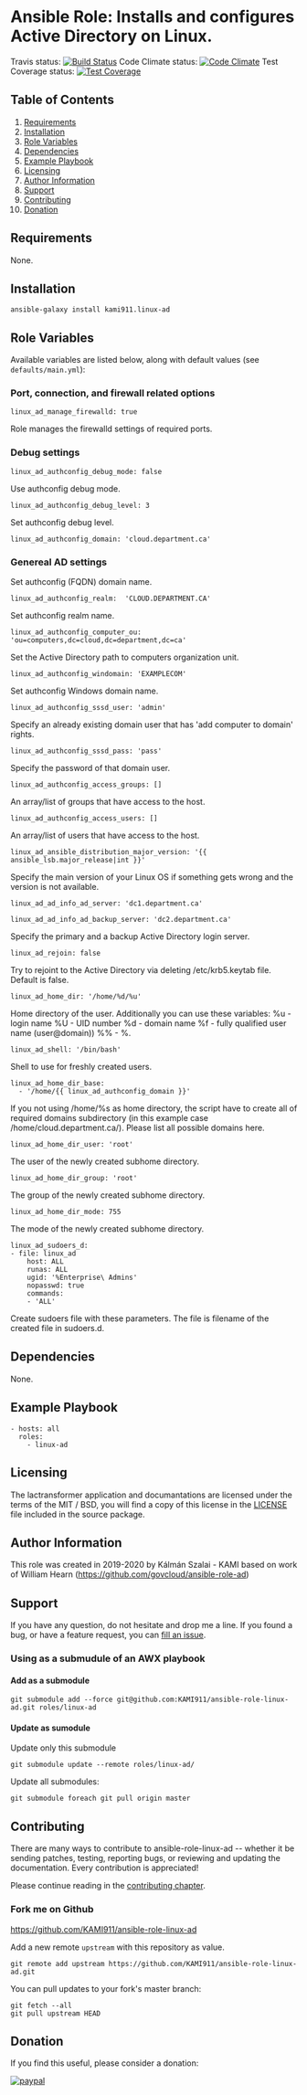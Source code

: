 # Ansible Role: Installs and configures Active Directory on Linux.

Travis status:   [![Build Status](https://travis-ci.org/KAMI911/ansible-role-linux-ad.svg?branch=master)](https://travis-ci.org/KAMI911/ansible-role-linux-ad)
Code Climate status: [![Code Climate](https://codeclimate.com/github/KAMI911/ansible-role-linux-ad/badges/gpa.svg)](https://codeclimate.com/github/KAMI911/ansible-role-linux-ad)
Test Coverage status: [![Test Coverage](https://codeclimate.com/github/KAMI911/ansible-role-linux-ad/badges/coverage.svg)](https://codeclimate.com/github/KAMI911/ansible-role-linux-ad/coverage)

## Table of Contents

1. [Requirements][Requirements]
2. [Installation][Installation]
3. [Role Variables][Role Variables]
4. [Dependencies][Dependencies]
5. [Example Playbook][Example Playbook]
6. [Licensing][Licensing]
7. [Author Information][Author Information]
8. [Support][Support]
9. [Contributing][Contributing]
10. [Donation][Donation]

## Requirements

None.

## Installation

    ansible-galaxy install kami911.linux-ad

## Role Variables

Available variables are listed below, along with default values (see `defaults/main.yml`):


### Port, connection, and firewall related options

    linux_ad_manage_firewalld: true

Role manages the firewalld settings of required ports.

### Debug settings

    linux_ad_authconfig_debug_mode: false

Use authconfig debug mode.

    linux_ad_authconfig_debug_level: 3

Set authconfig debug level.

    linux_ad_authconfig_domain: 'cloud.department.ca'

### Genereal AD settings

Set authconfig (FQDN) domain name.

    linux_ad_authconfig_realm:  'CLOUD.DEPARTMENT.CA'

Set authconfig realm name.

    linux_ad_authconfig_computer_ou: 'ou=computers,dc=cloud,dc=department,dc=ca'

Set the Active Directory path to computers organization unit.

    linux_ad_authconfig_windomain: 'EXAMPLECOM'

Set authconfig Windows domain name.

    linux_ad_authconfig_sssd_user: 'admin'

Specify an already existing domain user that has 'add computer to domain' rights.

    linux_ad_authconfig_sssd_pass: 'pass'

Specify the password of that domain user.

    linux_ad_authconfig_access_groups: []

An array/list of groups that have access to the host.

    linux_ad_authconfig_access_users: []

An array/list of users that have access to the host.

    linux_ad_ansible_distribution_major_version: '{{ ansible_lsb.major_release|int }}'

Specify the main version of your Linux OS if something gets wrong and the version is not available.

    linux_ad_ad_info_ad_server: 'dc1.department.ca'

    linux_ad_ad_info_ad_backup_server: 'dc2.department.ca'

Specify the primary and a backup Active Directory login server.

    linux_ad_rejoin: false

Try to rejoint to the Active Directory via deleting /etc/krb5.keytab file. Default is false.

    linux_ad_home_dir: '/home/%d/%u'

Home directory of the user.
Additionally you can use these variables:
%u -login name
%U - UID number
%d - domain name
%f - fully qualified user name (user@domain))
%% - %.

    linux_ad_shell: '/bin/bash'

Shell to use for freshly created users.

    linux_ad_home_dir_base:
      - '/home/{{ linux_ad_authconfig_domain }}'

If you not using /home/%s as home directory, the script have to create all of required domains subdirectory (in this example case /home/cloud.department.ca/). Please list all possible domains here.

    linux_ad_home_dir_user: 'root'

The user of the newly created subhome directory.

    linux_ad_home_dir_group: 'root'

The group of the newly created subhome directory.

    linux_ad_home_dir_mode: 755

The mode of the newly created subhome directory.

    linux_ad_sudoers_d:
    - file: linux_ad
        host: ALL
        runas: ALL
        ugid: '%Enterprise\ Admins'
        nopasswd: true
        commands:
        - 'ALL'

Create sudoers file with these parameters. The file is filename of the created file in sudoers.d.

## Dependencies

None.

## Example Playbook

    - hosts: all
      roles:
        - linux-ad

## Licensing

The lactransformer application and documantations are licensed under the terms of
the MIT / BSD, you will find a copy of this license in the
[LICENSE](LICENSE) file included in the source package.

## Author Information

This role was created in 2019-2020 by Kálmán Szalai - KAMI based on work of William Hearn (https://github.com/govcloud/ansible-role-ad)

## Support

If you have any question, do not hesitate and drop me a line.
If you found a bug, or have a feature request, you can [fill an issue](https://github.com/KAMI911/ansible-role-linux-ad/issues).

### Using as a submudule of an AWX playbook

#### Add as a submodule

```
git submodule add --force git@github.com:KAMI911/ansible-role-linux-ad.git roles/linux-ad
```

#### Update as sumodule

Update only this submodule

```
git submodule update --remote roles/linux-ad/
```

Update all submodules:

```
git submodule foreach git pull origin master
```

## Contributing

There are many ways to contribute to ansible-role-linux-ad -- whether it be sending patches,
testing, reporting bugs, or reviewing and updating the documentation. Every
contribution is appreciated!

Please continue reading in the [contributing chapter](CONTRIBUTING.md).

### Fork me on Github

https://github.com/KAMI911/ansible-role-linux-ad

Add a new remote `upstream` with this repository as value.

```
git remote add upstream https://github.com/KAMI911/ansible-role-linux-ad.git
```

You can pull updates to your fork's master branch:

```
git fetch --all
git pull upstream HEAD
```

## Donation

If you find this useful, please consider a donation:

[![paypal](https://www.paypalobjects.com/en_US/i/btn/btn_donateCC_LG.gif)](https://www.paypal.com/cgi-bin/webscr?cmd=_s-xclick&hosted_button_id=RLQZ58B26XSLA)


<!-- TOC URLs -->
[Requirements]: #requirements
[Installation]: #installation
[Role Variables]: #role_variables
[Dependencies]: #dependencies
[Example Playbook]: #example_playbook
[Licensing]: #licensing
[Author Information]: #author_information
[Support]: #support
[Contributing]: #contributing
[Donation]: #donation
